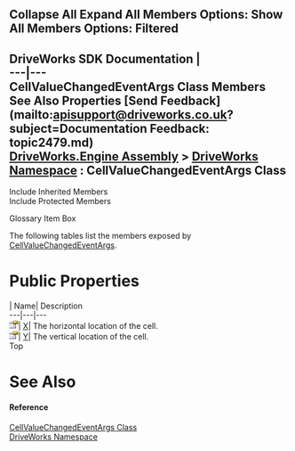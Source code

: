 Collapse All Expand All Members Options: Show All  Members Options: Filtered   
---  
DriveWorks SDK Documentation  |   
---|---  
CellValueChangedEventArgs Class Members   
See Also Properties [Send Feedback](mailto:apisupport@driveworks.co.uk?subject=Documentation Feedback: topic2479.md)  
[DriveWorks.Engine Assembly](topic2156.md) > [DriveWorks Namespace](topic2159.md) : CellValueChangedEventArgs Class  
---  
  
Include Inherited Members    
Include Protected Members  


Glossary Item Box

The following tables list the members exposed by [CellValueChangedEventArgs](topic2479.md).

# Public Properties

| Name| Description  
---|---|---  
![Public Property](dotnetimages/publicProperty.gif)| [X](topic2485.md)| The horizontal location of the cell.   
![Public Property](dotnetimages/publicProperty.gif)| [Y](topic2486.md)| The vertical location of the cell.   
Top

# See Also

#### Reference

[CellValueChangedEventArgs Class](topic2479.md)   
[DriveWorks Namespace](topic2159.md)


